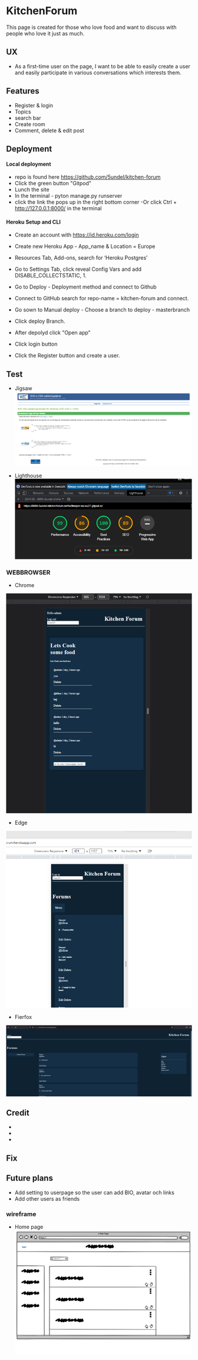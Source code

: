 # KitchenForum
This page is created for those who love food and want to discuss with people who love it just as much.

## UX
- As a first-time user on the page, I want to be able to easily create a user and easily participate in various conversations which interests them.


## Features
   + Register & login
   + Topics
   + search bar
   + Create room
   + Comment, delete & edit post



## Deployment
  #### Local deployment
   - repo is found here https://github.com/5undel/kitchen-forum
   - Click the green button "Gitpod"
   - Lunch the site
   - In the terminal - pyton manage.py runserver
   -  click the link the pops up in the right bottom corner 
   -Or click Ctrl + http://127.0.0.1:8000/ in the terminal

  #### Heroku Setup and CLI
   - Create an account with https://id.heroku.com/login
   - Create new Heroku App - App_name & Location = Europe
   - Resources Tab, Add-ons, search for  ‘Heroku Postgres’
   - Go to Settings Tab, click reveal Config Vars and add DISABLE_COLLECTSTATIC, 1.
   - Go to Deploy - Deployment method and connect to Github
   - Connect to GitHub search for repo-name = kitchen-forum and connect.
   - Go sown to Manual deploy - Choose a branch to deploy - masterbranch
   - Click deploy Branch.
   - After depolyd click "Open app" 

   - Click login button
   - Click the Register button and create a user.



## Test
- Jigsaw
![image](image/jigsaw.kitchenforum.png)

- Lighthouse
![image](image/lighthouse.png)

### WEBBROWSER
- Chrome

![image](image/chrome.png)

- Edge

![image](image/edge.png)

- Fierfox

![image](image/fierfox.png)

## Credit
 - 
 -
 -




## Fix

## Future plans
- Add setting to userpage so the user can add BIO, avatar och links
- Add other users as friends


### wireframe
 - Home page
  ![image](image/homepage.png)
